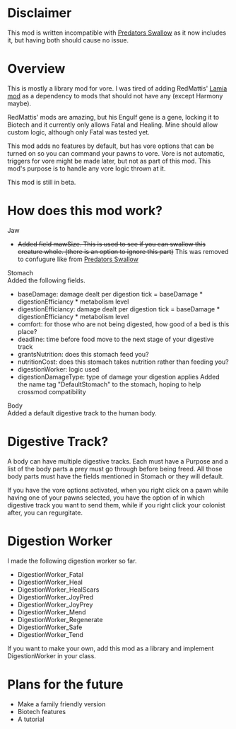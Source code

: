 # Disclaimer
This mod is written incompatible with [Predators Swallow](https://steamcommunity.com/workshop/filedetails/?id=3163169357) as it now includes it, but having both should cause no issue.

# Overview
This is mostly  a library mod for vore. I was tired of adding RedMattis' [Lamia mod](https://steamcommunity.com/workshop/filedetails/?id=2908225858) as a dependency to mods that should not have any (except Harmony maybe). 

RedMattis' mods are amazing, but his Engulf gene is a gene, locking it to Biotech and it currently only allows Fatal and Healing. Mine should allow custom logic, although only Fatal was tested yet. 

This mod adds no features by default, but has vore options that can be turned on so you can command your pawns to vore. Vore is not automatic, triggers for vore might be made later, but not as part of this mod. This mod's purpose is to handle any vore logic thrown at it. 

This mod is still in beta. 

# How does this mod work?
Jaw
- ~~Added field mawSize. This is used to see if you can swallow this creature whole. (there is an option to ignore this part)~~
This was removed to confugure like from [Predators Swallow](https://steamcommunity.com/workshop/filedetails/?id=3163169357)

Stomach<br/>
Added the following fields.
- baseDamage: damage dealt per digestion tick = baseDamage * digestionEfficiancy * metabolism level
- digestionEfficiancy: damage dealt per digestion tick = baseDamage * digestionEfficiancy * metabolism level
- comfort: for those who are not being digested, how good of a bed is this place?
- deadline: time before food move to the next stage of your digestive track
- grantsNutrition: does this stomach feed you?
- nutritionCost: does this stomach takes nutrition rather than feeding you?
- digestionWorker: logic used
- digestionDamageType: type of damage your digestion applies
Added the name tag "DefaultStomach" to the stomach, hoping to help crossmod compatibility

Body<br/>
Added a default digestive track to the human body.

# Digestive Track?
A body can have multiple digestive tracks. Each must have a Purpose and a list of the body parts a prey must go through before being freed. All those body parts must have the fields mentioned in Stomach or they will default. 

If you have the vore options activated, when you right click on a pawn while having one of your pawns selected, you have the option of in which digestive track you want to send them, while if you right click your colonist after, you can regurgitate. 

# Digestion Worker
I made the following digestion worker so far.
- DigestionWorker_Fatal
- DigestionWorker_Heal
- DigestionWorker_HealScars
- DigestionWorker_JoyPred
- DigestionWorker_JoyPrey
- DigestionWorker_Mend
- DigestionWorker_Regenerate
- DigestionWorker_Safe
- DigestionWorker_Tend

If you want to make your own, add this mod as a library and implement DigestionWorker in your class. 

# Plans for the future
- Make a family friendly version
- Biotech features
- A tutorial
